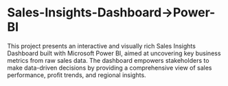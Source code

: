 # Sales-Insights-Dashboard->Power-BI
This project presents an interactive and visually rich Sales Insights Dashboard built with Microsoft Power BI, aimed at uncovering key business metrics from raw sales data. The dashboard empowers stakeholders to make data-driven decisions by providing a comprehensive view of sales performance, profit trends, and regional insights.
